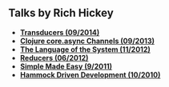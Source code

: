 Talks by Rich Hickey
--------------------

* **[Transducers (09/2014)](Transducers.md)**
* **[Clojure core.async Channels (09/2013)](CoreAsync.md)**
* **[The Language of the System (11/2012)](LanguageSystem.md)**
* **[Reducers (06/2012)](Reducers.md)**
* **[Simple Made Easy (9/2011)](SimpleMadeEasy.md)**
* **[Hammock Driven Development (10/2010)](HammockDrivenDev.md)**
